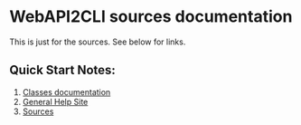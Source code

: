 # WebAPI2CLI sources documentation

This is just for the sources. See below for links.

## Quick Start Notes:

1. [Classes documentation](https://ignatandrei.github.io/WebAPI2CLI/)
1. [General Help Site](https://ignatandrei.github.io/WebAPI2CLI/)
1. [Sources](https://github.com/ignatandrei/webAPI2CLI/)
